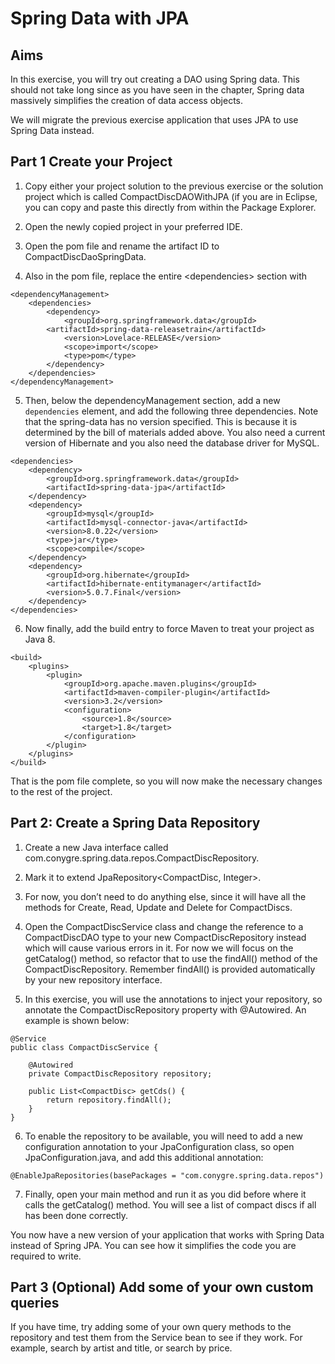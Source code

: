 # Spring Data with JPA

## Aims

In this exercise, you will try out creating a DAO using Spring data. This should not take long since as you have seen in the chapter, Spring data massively simplifies the creation of data access objects.

We will migrate the previous exercise application that uses JPA to use Spring Data instead. 

## Part 1 Create your Project

1.	Copy either your project solution to the previous exercise or the solution project which is called CompactDiscDAOWithJPA (if you are in Eclipse, you can copy and paste this directly from within the Package Explorer.

2.	Open the newly copied project in your preferred IDE.

3.	Open the pom file and rename the artifact ID to CompactDiscDaoSpringData. 

4.	Also in the pom file, replace the entire &lt;dependencies&gt; section with 

```
<dependencyManagement>
	<dependencies>
		<dependency>
			<groupId>org.springframework.data</groupId>
		<artifactId>spring-data-releasetrain</artifactId>
			<version>Lovelace-RELEASE</version>
			<scope>import</scope>
			<type>pom</type>
		</dependency>
	</dependencies>
</dependencyManagement>
```

5.	Then, below the dependencyManagement section, add a new `dependencies` element, and add the following three dependencies. Note that the spring-data has no version specified. This is because it is determined by the bill of materials added above. You also need a current version of Hibernate and you also need the database driver for MySQL.

```
<dependencies>
	<dependency>
		<groupId>org.springframework.data</groupId>
		<artifactId>spring-data-jpa</artifactId>
	</dependency>
	<dependency>
		<groupId>mysql</groupId>
		<artifactId>mysql-connector-java</artifactId>
		<version>8.0.22</version>
		<type>jar</type>
		<scope>compile</scope>
	</dependency>
	<dependency>
		<groupId>org.hibernate</groupId>
		<artifactId>hibernate-entitymanager</artifactId>
		<version>5.0.7.Final</version>
	</dependency>
</dependencies>
```

6.	Now finally, add the build entry to force Maven to treat your project as Java 8.

```
<build>
	<plugins>
		<plugin>
			<groupId>org.apache.maven.plugins</groupId>
			<artifactId>maven-compiler-plugin</artifactId>
			<version>3.2</version>
			<configuration>
				<source>1.8</source>
				<target>1.8</target>
			</configuration>
		</plugin>
	</plugins>
</build>
```

That is the pom file complete, so you will now make the necessary changes to the rest of the project.

## Part 2: Create a Spring Data Repository

1.	Create a new Java interface called com.conygre.spring.data.repos.CompactDiscRepository.

2.	Mark it to extend JpaRepository<CompactDisc, Integer>.

3.	For now, you don’t need to do anything else, since it will have all the methods for Create, Read, Update and Delete for CompactDiscs.

4.	Open the CompactDiscService class and change the reference to a CompactDiscDAO type to your new CompactDiscRepository instead which will cause various errors in it. For now we will focus on the getCatalog() method, so refactor that to use the findAll() method of the CompactDiscRepository. Remember findAll() is provided automatically by your new repository interface.

5.	In this exercise, you will use the annotations to inject your repository, so annotate the CompactDiscRepository property with @Autowired. An example is shown below:

```
@Service
public class CompactDiscService {

	@Autowired
	private CompactDiscRepository repository;
	
	public List<CompactDisc> getCds() {
		return repository.findAll();
	}
}
```

6.	To enable the repository to be available, you will need to add a new configuration annotation to your JpaConfiguration class, so open JpaConfiguration.java, and add this additional annotation:

```
@EnableJpaRepositories(basePackages = "com.conygre.spring.data.repos")
```

7.	Finally, open your main method and run it as you did before where it calls the getCatalog() method. You will see a list of compact discs if all has been done correctly.

You now have a new version of your application that works with Spring Data instead of Spring JPA. You can see how it simplifies the code you are required to write.

## Part 3 (Optional) Add some of your own custom queries

If you have time, try adding some of your own query methods to the repository and test them from the Service bean to see if they work. For example, search by artist and title, or search by price.

